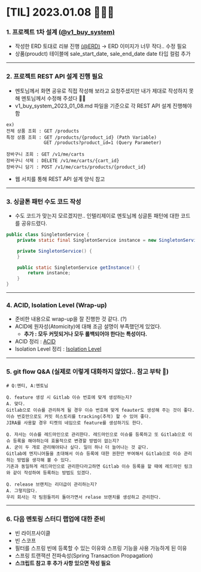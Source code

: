 # [TIL] 2023.01.08 🧑🏻‍🏫

### 1. 프로젝트 1차 설계 [(@v1_buy_system)](../project-design/contant/v1_buy_system_2023_01_08.md)
* 작성한 ERD 토대로 리뷰 진행 [(@ERD)](../project-design/erd/v1_2023_01_08.svg) &rarr; ERD 이미지가 너무 작다.. 수정 필요
* 상품(proudct) 테이블에 sale_start_date, sale_end_date date 타입 컬럼 추가
---
### 2. 프로젝트 REST API 설계 진행 필요
* 멘토님께서 화면 공유로 직접 작성해 보라고 요청주셨지만 내가 제대로 작성하지 못해 멘토님께서 수정해 주셨다 🙇‍♂️ 
* v1_buy_system_2023_01_08.md 파일을 기준으로 각 REST API 설계 진행해야 함
```
ex)
전체 상품 조회 : GET /products
특정 상품 조회 : GET /products/{product_id} (Path Variable)
              GET /products?product_id=1 (Query Parameter)

장바구니 조회 : GET /v1/me/carts
장바구니 삭제 : DELETE /v1/me/carts/{cart_id}
장바구니 담기 : POST /v1/me/carts/products/{product_id}
```
* 웹 서치를 통해 REST API 설계 양식 참고
---
### 3. 싱글톤 패턴 수도 코드 작성
* 수도 코드가 맞는지 모르겠지만.. 인텔리제이로 멘토님께 싱글톤 패턴에 대한 코드를 공유드렸다.
```java
public class SingletonService {
    private static final SingletonService instance = new SingletonService();

    private SingletonService() {
    }

    public static SingletonService getInstance() {
        return instance;
    }
}
```
---
### 4. ACID, Isolation Level (Wrap-up)
* 준비한 내용으로 wrap-up을 잘 진행한 것 같다. (?)
* ACID에 원자성(Atomicity)에 대해 조금 설명이 부족했던게 있었다.
  * **추가 : 모두 커밋되거나 모두 롤백되어야 한다는 특성이다.**
* ACID 정리 : [ACID](../DB/acid.md)
* Isolation Level 정리 : [Isolation Level](../isolation_level.md)
---
### 5. git flow Q&A (실제로 이렇게 대화하지 않았다.. 참고 부탁 🙏)
```
# Q:멘티, A:멘토님

Q. feature 생성 시 Gitlab 이슈 번호에 맞게 생성하는지?
A. 맞다.
Gitlab으로 이슈를 관리하게 될 경우 이슈 번호에 맞게 feauter도 생성해 주는 것이 좋다.
이슈 번호만으로도 커밋 히스토리를 tracking(추적) 할 수 있어 좋다.
JIRA를 사용할 경우 티켓의 네임으로 feature를 생성하기도 한다.

Q. 자사는 이슈를 레드마인으로 관리한다. 레드마인으로 이슈를 등록하고 또 Gitlab으로 이슈 등록을 해야하는데 효율적으로 변경할 방법이 없는지?
A. 굳이 두 개로 관리해야되나 싶다. 일이 하나 더 늘어나는 것 같다.
Gitlab에 엔지니어들을 초대해서 이슈 등록에 대한 권한만 부여해서 Gitlab으로 이슈 관리하는 방법을 생각해 볼 수 있다.
기존과 동일하게 레드마인으로 관리한다라고하면 Gitlab 이슈 등록을 할 때에 레드마인 링크와 같이 작성하여 등록하는 방법도 있겠다.

Q. release 브랜치는 리더급이 관리하는지?
A. 그렇지않다.
우리 회사는 각 팀원들끼리 돌아가면서 relase 브랜치를 생성하고 관리한다.
```
---
### 6. 다음 멘토링 스터디 랩업에 대한 준비
* 빈 라이프사이클
* 빈 스코프
* 필터를 스프링 빈에 등록할 수 있는 이유와 스프링 기능을 사용 가능하게 된 이유
* 스프링 트랜잭션 전파속성(Spring Transaction Propagation)
* **스크립트 참고 후 추가 사항 있으면 작성 필요**
